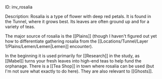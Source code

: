 ID: inv_rosalia

Description: Rosalia is a type of flower with deep red petals. It is found in the Tunnel, where it grows best. Its leaves are often ground up and for a variety of teas.

The major source of rosalia is the [[Plains]] (though I haven't figured out yet how to differentiate gathering rosalia from the [[Locations/Tunnel/Layer 1/Plains/Lemen/Lemen|Lemen]] encounter).

In the beginning it is used primarily for [[Research]] in the study, as [[Mabel]] turns your fresh leaves into high-end teas to help fund the orphanage. There is a [[Tea Shop]] in town where rosalia can be used (but I'm not sure what exactly to do here). They are also relevant to [[Ghosts]].